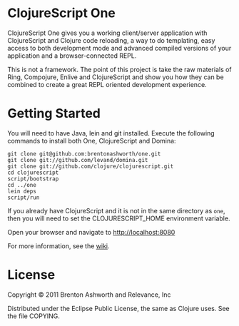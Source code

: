 # ClojureScript One

ClojureScript One gives you a working client/server application 
with ClojureScript and Clojure code reloading, a way to do templating, easy
access to both development mode and advanced compiled versions of your
application and a browser-connected REPL.

This is not a framework. The point of this project is take the raw
materials of Ring, Compojure, Enlive and ClojureScript and show you
how they can be combined to create a great REPL oriented development
experience.

# Getting Started

You will need to have Java, lein and git installed. Execute the following commands
to install both One, ClojureScript and Domina:

    git clone git@github.com:brentonashworth/one.git
    git clone git://github.com/levand/domina.git
    git clone git://github.com/clojure/clojurescript.git
    cd clojurescript
    script/bootstrap
    cd ../one
    lein deps
    script/run
    
If you already have ClojureScript and it is not in the same directory
as `one`, then you will need to set the CLOJURESCRIPT_HOME environment
variable.

Open your browser and navigate to [http://localhost:8080](http://localhost:8080)

For more information, see the [wiki][].

# License

Copyright © 2011 Brenton Ashworth and Relevance, Inc

Distributed under the Eclipse Public License, the same as Clojure uses. See the file COPYING.

[wiki]: https://github.com/brentonashworth/one/wiki
